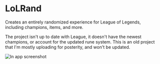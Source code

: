 # LoLRand
Creates an entirely randomized experience for League of Legends, including champions, items, and more.

The project isn't up to date with League, it doesn't have the newest champions, or account for the updated rune system. This is an old project that I'm mostly uploading
for posterity, and won't be updated.

![In app screenshot](https://i.imgur.com/M15twS3.png)
